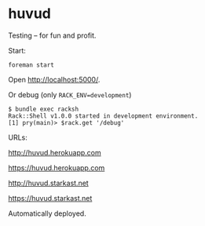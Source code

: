 # huvud

Testing – for fun and profit.

Start:

    foreman start

Open [http://localhost:5000/](http://localhost:5000/).

Or debug (only `RACK_ENV=development`)

    $ bundle exec racksh
    Rack::Shell v1.0.0 started in development environment.
    [1] pry(main)> $rack.get '/debug'

URLs:

http://huvud.herokuapp.com

https://huvud.herokuapp.com

http://huvud.starkast.net

https://huvud.starkast.net

Automatically deployed.
